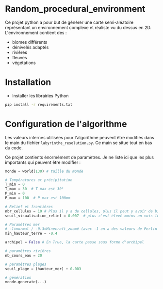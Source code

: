 # Random_procedural_environment
Ce projet python a pour but de générer une carte semi-aléatoire représentant un environnement complexe et réaliste vu du dessus en 2D. L'environnement contient des :
- biomes différents
- dénivelés adaptés
- rivières
- fleuves
- végétations

# Installation
- Installer les librairies Python
```sh
pip install -r requirements.txt
```

# Configuration de l'algorithme
Les valeurs internes utilisées pour l'algorithme peuvent être modifiés dans le main du fichier `labyrinthe_resolution.py`. Ce main se situe tout en bas du code.

Ce projet contients énormément de paramètres. Je ne liste ici que les plus importants qui peuvent être modifier :

```python
monde = world(130) # taille du monde

# Températures et précipitation
T_min = 0
T_max = 30  # T max est 30°
P_min = 0
P_max = 100  # P max est 100mm

# Relief et frontières
nbr_cellules = 10 # Plus il y a de cellules, plus il peut y avoir de biomes différents. Mais, attention, ca dépend aussi de la taille des cartes de Perlin de températures et précipitations 
seuil_visualisation_relief = 0.007  # plus c'est élevé moins on vois le relief

# Paramètres mer
# -1=normal / -0.3=Minecraft_zoomé (avec -1 on a des valeurs de Perlin entre [-1 , 1]) / ne pas faire plus que 1 (car bezier non défini au dessus)
min_hauteur_terre = -0.4

archipel = False # En True, la carte passe sous forme d'archipel

# paramètres rivières
nb_cours_eau = 20

# paramètres plages
seuil_plage = (hauteur_mer) + 0.003

# génération
monde.generate(...)
```